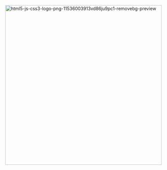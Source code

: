 <img width="494" height="505" alt="html5-js-css3-logo-png-11536003913vd86ju9pc1-removebg-preview" src="https://github.com/user-attachments/assets/ef36eb37-66e6-4d8a-babf-c9ddbba86300" />
